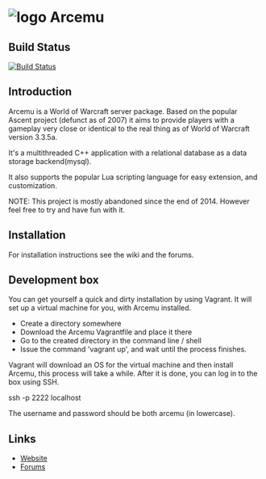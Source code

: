 # ![logo](http://arcemu.org/forums/public/style_images/1_arcemulogo.png) Arcemu

## Build Status

[![Build Status](https://travis-ci.com/arcemu/arcemu.svg?branch=master)](https://travis-ci.com/arcemu/arcemu)

## Introduction

Arcemu is a World of Warcraft server package. Based on the popular Ascent project (defunct as of 2007) it aims to provide players with a gameplay very close or identical to the real thing as of World of Warcraft version 3.3.5a.

It's a multithreaded C++ application with a relational database as a data storage backend(mysql).

It also supports the popular Lua scripting language for easy extension, and customization.

NOTE: This project is mostly abandoned since the end of 2014. However feel free to try and have fun with it.

## Installation

For installation instructions see the wiki and the forums.

## Development box

You can get yourself a quick and dirty installation by using Vagrant. It will set up a virtual machine for you, with Arcemu installed.

* Create a directory somewhere
* Download the Arcemu Vagrantfile and place it there
* Go to the created directory in the command line / shell
* Issue the command 'vagrant up', and wait until the process finishes.

Vagrant will download an OS for the virtual machine and then install Arcemu, this process will take a while.
After it is done, you can log in to the box using SSH.

ssh -p 2222 localhost

The username and password should be both arcemu (in lowercase).

## Links

* [Website](http://arcemu.org/)
* [Forums](http://www.arcemu.org/forums/)
